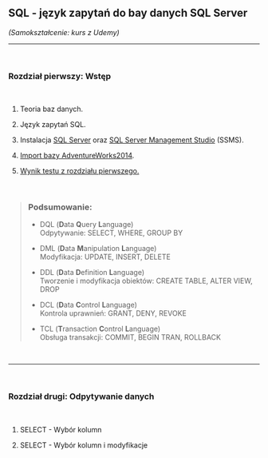 ## SQL - język zapytań do bay danych SQL Server

*(Samokształcenie: kurs z Udemy)*


---

<br>

### Rozdział pierwszy: Wstęp

<br>

1. Teoria baz danych.

2. Język zapytań SQL.

3. Instalacja [SQL Server](https://www.microsoft.com/pl-pl/sql-server/sql-server-downloads) oraz [SQL Server Management Studio](https://docs.microsoft.com/en-us/sql/ssms/download-sql-server-management-studio-ssms?view=sql-server-ver15) (SSMS).

4. [Import bazy AdventureWorks2014](https://docs.microsoft.com/en-us/sql/samples/adventureworks-install-configure?view=sql-server-ver15&tabs=ssms).

5. [Wynik testu z rozdziału pierwszego.](https://github.com/git-atoms/SQL-training-01/blob/master/Testy/01%20Chapter%20One.jpg)

<br>

> ### Podsumowanie:<br>
> + DQL (**D**ata **Q**uery **L**anguage)<br>
Odpytywanie: SELECT, WHERE, GROUP BY
>
> + DML (**D**ata **M**anipulation **L**anguage)<br>
Modyfikacja: UPDATE, INSERT, DELETE
>
> + DDL (**D**ata **D**efinition **L**anguage)<br>
Tworzenie i modyfikacja obiektów: CREATE TABLE, ALTER VIEW, DROP
>
> + DCL (**D**ata **C**ontrol **L**anguage)<br>
Kontrola uprawnień: GRANT, DENY, REVOKE
>
> + TCL (**T**ransaction **C**ontrol **L**anguage)<br>
Obsługa transakcji: COMMIT, BEGIN TRAN, ROLLBACK


<br>


---

<br>

### Rozdział drugi: Odpytywanie danych

<br>

1. SELECT - Wybór kolumn

2. SELECT - Wybór kolumn i modyfikacje
